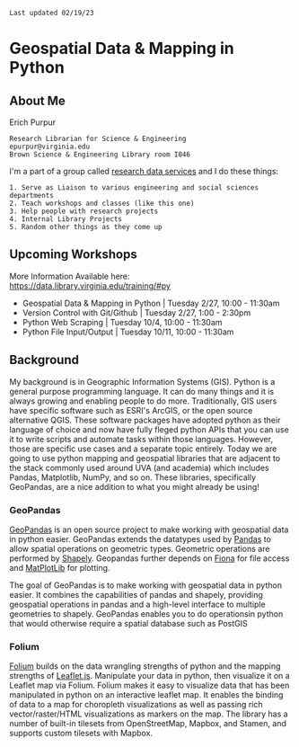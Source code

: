 ```
Last updated 02/19/23
```

# Geospatial Data & Mapping in Python

## **About Me**

Erich Purpur

    Research Librarian for Science & Engineering
    epurpur@virginia.edu
    Brown Science & Engineering Library room I046


I'm a part of a group called [research data services](https://data.library.virginia.edu/) and I do these things:
    
    1. Serve as Liaison to various engineering and social sciences departments
    2. Teach workshops and classes (like this one)
    3. Help people with research projects
    4. Internal Library Projects
    5. Random other things as they come up
    
## **Upcoming Workshops**

More Information Available here: https://data.library.virginia.edu/training/#py

* Geospatial Data & Mapping in Python           |      Tuesday 2/27,  10:00 - 11:30am
* Version Control with Git/Github                 |    Tuesday 2/27,  1:00 - 2:30pm
* Python Web Scraping                       |          Tuesday 10/4,  10:00 - 11:30am
* Python File Input/Output                         |   Tuesday 10/11, 10:00 - 11:30am                                    
    
## Background

My background is in Geographic Information Systems (GIS). Python is a general purpose programming language. It can do many things and it is always growing and enabling people to do more. Traditionally, GIS users have specific software such as ESRI's ArcGIS, or the open source alternative QGIS. These software packages have adopted python as their language of choice and now have fully fleged python APIs that you can use it to write scripts and automate tasks within those languages. However, those are specific use cases and a separate topic entirely. Today we are going to use python mapping and geospatial libraries that are adjacent to the stack commonly used around UVA (and academia) which includes Pandas, Matplotlib, NumPy, and so on. These libraries, specifically GeoPandas, are a nice addition to what you might already be using!

### GeoPandas

[GeoPandas](https://geopandas.org/en/stable/) is an open source project to make working with geospatial data in python easier. GeoPandas extends the datatypes used by [Pandas](https://pandas.pydata.org/) to allow spatial operations on geometric types. Geometric operations are performed by [Shapely](https://shapely.readthedocs.io/en/stable/). Geopandas further depends on [Fiona](https://fiona.readthedocs.io/en/latest/) for file access and [MatPlotLib](https://matplotlib.org/) for plotting.

The goal of GeoPandas is to make working with geospatial data in python easier. It combines the capabilities of pandas and shapely, providing geospatial operations in pandas and a high-level interface to multiple geometries to shapely. GeoPandas enables you to do operationsin python that would otherwise require a spatial database such as PostGIS

### Folium
[Folium](http://python-visualization.github.io/folium/) builds on the data wrangling strengths of python and the mapping strengths of [Leaflet.js](https://leafletjs.com/). Manipulate your data in python, then visualize it on a Leaflet map via Folium. Folium makes it easy to visualize data that has been manipulated in python on an interactive leaflet map. It enables the binding of data to a map for choropleth visualizations as well as passing rich vector/raster/HTML visualizations as markers on the map. The library has a number of built-in tilesets from OpenStreetMap, Mapbox, and Stamen, and supports custom tilesets with Mapbox.
